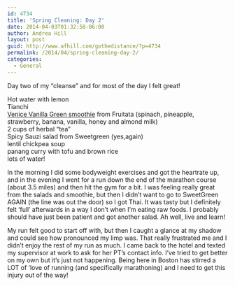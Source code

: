 ```yaml
---
id: 4734
title: 'Spring Cleaning: Day 2'
date: 2014-04-03T01:32:58-06:00
author: Andrea Hill
layout: post
guid: http://www.afhill.com/gothedistance/?p=4734
permalink: /2014/04/spring-cleaning-day-2/
categories:
  - General
---
```

Day two of my &#8220;cleanse&#8221; and for most of the day I felt great! 

Hot water with lemon  
Tianchi  
[Venice Vanilla Green smoothie](http://fruitata.com/archive/products/venice-vanilla/) from Fruitata (spinach, pineapple, strawberry, banana, vanilla, honey and almond milk)  
2 cups of herbal &#8220;tea&#8221;  
Spicy Sauzi salad from Sweetgreen (yes,again)  
lentil chickpea soup  
panang curry with tofu and brown rice  
lots of water!

In the morning I did some bodyweight exercises and got the heartrate up, and in the evening I went for a run down the end of the marathon course (about 3.5 miles) and then hit the gym for a bit. I was feeling really great from the salads and smoothie, but then I didn&#8217;t want to go to SweetGreen AGAIN (the line was out the door) so I got Thai. It was tasty but I definitely felt &#8216;full&#8217; afterwards in a way I don&#8217;t when I&#8217;m eating raw foods. I probably should have just been patient and got another salad. Ah well, live and learn!

My run felt good to start off with, but then I caught a glance at my shadow and could see how pronounced my limp was. That really frustrated me and I didn&#8217;t enjoy the rest of my run as much. I came back to the hotel and texted my supervisor at work to ask for her PT&#8217;s contact info. I&#8217;ve tried to get better on my own but it&#8217;s just not happening. Being here in Boston has stirred a LOT of &#8216;love of running (and specifically marathoning) and I need to get this injury out of the way!